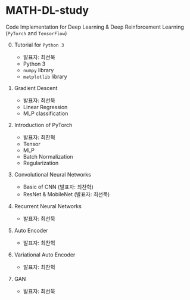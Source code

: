 # MATH-DL-study

Code Implementation for Deep Learning & Deep Reinforcement Learning (```PyTorch``` and ```TensorFlow```)

0. Tutorial for ```Python 3```
    - 발표자: 최선묵
    - Python 3
    - ```numpy``` library
    - ```matplotlib``` library
    
1. Gradient Descent
    - 발표자: 최선묵
    - Linear Regression
    - MLP classification
    
2. Introduction of PyTorch
    - 발표자: 최찬혁
    - Tensor
    - MLP
    - Batch Normalization
    - Regularization
    
3. Convolutional Neural Networks
    - Basic of CNN (발표자: 최찬혁)
    - ResNet & MobileNet (발표자: 최선묵)
    
4. Recurrent Neural Networks
    - 발표자: 최선묵
    
5. Auto Encoder
    - 발표자: 최찬혁
    
6. Variational Auto Encoder
    - 발표자: 최찬혁
    
7. GAN 
    - 발표자: 최선묵
